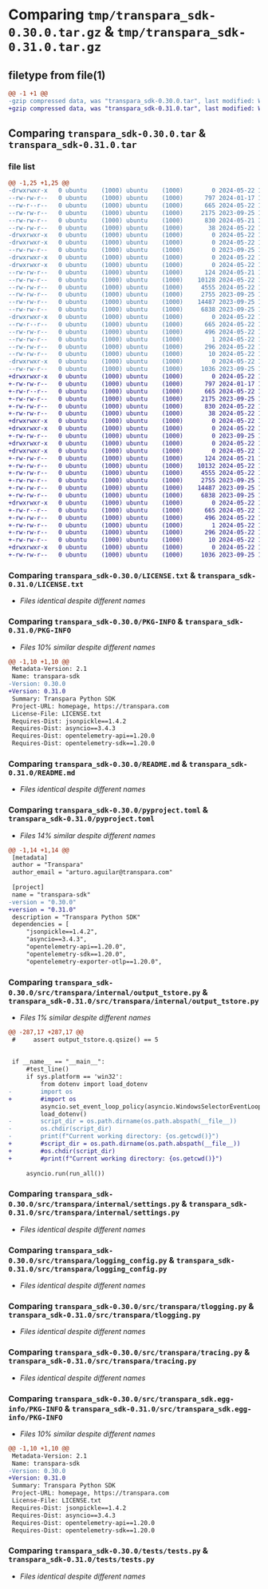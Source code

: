 # Comparing `tmp/transpara_sdk-0.30.0.tar.gz` & `tmp/transpara_sdk-0.31.0.tar.gz`

## filetype from file(1)

```diff
@@ -1 +1 @@
-gzip compressed data, was "transpara_sdk-0.30.0.tar", last modified: Wed May 22 18:04:40 2024, max compression
+gzip compressed data, was "transpara_sdk-0.31.0.tar", last modified: Wed May 22 18:16:07 2024, max compression
```

## Comparing `transpara_sdk-0.30.0.tar` & `transpara_sdk-0.31.0.tar`

### file list

```diff
@@ -1,25 +1,25 @@
-drwxrwxr-x   0 ubuntu    (1000) ubuntu    (1000)        0 2024-05-22 18:04:40.873037 transpara_sdk-0.30.0/
--rw-rw-r--   0 ubuntu    (1000) ubuntu    (1000)      797 2024-01-17 13:58:36.000000 transpara_sdk-0.30.0/LICENSE.txt
--rw-r--r--   0 ubuntu    (1000) ubuntu    (1000)      665 2024-05-22 18:04:40.873037 transpara_sdk-0.30.0/PKG-INFO
--rw-rw-r--   0 ubuntu    (1000) ubuntu    (1000)     2175 2023-09-25 15:54:29.000000 transpara_sdk-0.30.0/README.md
--rw-rw-r--   0 ubuntu    (1000) ubuntu    (1000)      830 2024-05-21 18:28:29.000000 transpara_sdk-0.30.0/pyproject.toml
--rw-rw-r--   0 ubuntu    (1000) ubuntu    (1000)       38 2024-05-22 18:04:40.873037 transpara_sdk-0.30.0/setup.cfg
-drwxrwxr-x   0 ubuntu    (1000) ubuntu    (1000)        0 2024-05-22 18:04:40.869037 transpara_sdk-0.30.0/src/
-drwxrwxr-x   0 ubuntu    (1000) ubuntu    (1000)        0 2024-05-22 18:04:40.869037 transpara_sdk-0.30.0/src/transpara/
--rw-rw-r--   0 ubuntu    (1000) ubuntu    (1000)        0 2023-09-25 15:54:29.000000 transpara_sdk-0.30.0/src/transpara/__init__.py
-drwxrwxr-x   0 ubuntu    (1000) ubuntu    (1000)        0 2024-05-22 18:04:40.869037 transpara_sdk-0.30.0/src/transpara/internal/
-drwxrwxr-x   0 ubuntu    (1000) ubuntu    (1000)        0 2024-05-22 18:04:40.869037 transpara_sdk-0.30.0/src/transpara/internal/extra-hooks/
--rw-rw-r--   0 ubuntu    (1000) ubuntu    (1000)      124 2024-05-21 18:17:29.000000 transpara_sdk-0.30.0/src/transpara/internal/extra-hooks/hook-opentelemetry.py
--rw-rw-r--   0 ubuntu    (1000) ubuntu    (1000)    10128 2024-05-22 18:04:23.000000 transpara_sdk-0.30.0/src/transpara/internal/output_tstore.py
--rw-rw-r--   0 ubuntu    (1000) ubuntu    (1000)     4555 2024-05-22 18:02:58.000000 transpara_sdk-0.30.0/src/transpara/internal/settings.py
--rw-rw-r--   0 ubuntu    (1000) ubuntu    (1000)     2755 2023-09-25 15:54:29.000000 transpara_sdk-0.30.0/src/transpara/logging_config.py
--rw-rw-r--   0 ubuntu    (1000) ubuntu    (1000)    14487 2023-09-25 15:54:29.000000 transpara_sdk-0.30.0/src/transpara/tlogging.py
--rw-rw-r--   0 ubuntu    (1000) ubuntu    (1000)     6838 2023-09-25 15:54:29.000000 transpara_sdk-0.30.0/src/transpara/tracing.py
-drwxrwxr-x   0 ubuntu    (1000) ubuntu    (1000)        0 2024-05-22 18:04:40.869037 transpara_sdk-0.30.0/src/transpara_sdk.egg-info/
--rw-r--r--   0 ubuntu    (1000) ubuntu    (1000)      665 2024-05-22 18:04:40.000000 transpara_sdk-0.30.0/src/transpara_sdk.egg-info/PKG-INFO
--rw-rw-r--   0 ubuntu    (1000) ubuntu    (1000)      496 2024-05-22 18:04:40.000000 transpara_sdk-0.30.0/src/transpara_sdk.egg-info/SOURCES.txt
--rw-rw-r--   0 ubuntu    (1000) ubuntu    (1000)        1 2024-05-22 18:04:40.000000 transpara_sdk-0.30.0/src/transpara_sdk.egg-info/dependency_links.txt
--rw-rw-r--   0 ubuntu    (1000) ubuntu    (1000)      296 2024-05-22 18:04:40.000000 transpara_sdk-0.30.0/src/transpara_sdk.egg-info/requires.txt
--rw-rw-r--   0 ubuntu    (1000) ubuntu    (1000)       10 2024-05-22 18:04:40.000000 transpara_sdk-0.30.0/src/transpara_sdk.egg-info/top_level.txt
-drwxrwxr-x   0 ubuntu    (1000) ubuntu    (1000)        0 2024-05-22 18:04:40.869037 transpara_sdk-0.30.0/tests/
--rw-rw-r--   0 ubuntu    (1000) ubuntu    (1000)     1036 2023-09-25 17:41:05.000000 transpara_sdk-0.30.0/tests/tests.py
+drwxrwxr-x   0 ubuntu    (1000) ubuntu    (1000)        0 2024-05-22 18:16:07.166672 transpara_sdk-0.31.0/
+-rw-rw-r--   0 ubuntu    (1000) ubuntu    (1000)      797 2024-01-17 13:58:36.000000 transpara_sdk-0.31.0/LICENSE.txt
+-rw-r--r--   0 ubuntu    (1000) ubuntu    (1000)      665 2024-05-22 18:16:07.166672 transpara_sdk-0.31.0/PKG-INFO
+-rw-rw-r--   0 ubuntu    (1000) ubuntu    (1000)     2175 2023-09-25 15:54:29.000000 transpara_sdk-0.31.0/README.md
+-rw-rw-r--   0 ubuntu    (1000) ubuntu    (1000)      830 2024-05-22 18:15:54.000000 transpara_sdk-0.31.0/pyproject.toml
+-rw-rw-r--   0 ubuntu    (1000) ubuntu    (1000)       38 2024-05-22 18:16:07.166672 transpara_sdk-0.31.0/setup.cfg
+drwxrwxr-x   0 ubuntu    (1000) ubuntu    (1000)        0 2024-05-22 18:16:07.162672 transpara_sdk-0.31.0/src/
+drwxrwxr-x   0 ubuntu    (1000) ubuntu    (1000)        0 2024-05-22 18:16:07.162672 transpara_sdk-0.31.0/src/transpara/
+-rw-rw-r--   0 ubuntu    (1000) ubuntu    (1000)        0 2023-09-25 15:54:29.000000 transpara_sdk-0.31.0/src/transpara/__init__.py
+drwxrwxr-x   0 ubuntu    (1000) ubuntu    (1000)        0 2024-05-22 18:16:07.166672 transpara_sdk-0.31.0/src/transpara/internal/
+drwxrwxr-x   0 ubuntu    (1000) ubuntu    (1000)        0 2024-05-22 18:16:07.166672 transpara_sdk-0.31.0/src/transpara/internal/extra-hooks/
+-rw-rw-r--   0 ubuntu    (1000) ubuntu    (1000)      124 2024-05-21 18:17:29.000000 transpara_sdk-0.31.0/src/transpara/internal/extra-hooks/hook-opentelemetry.py
+-rw-rw-r--   0 ubuntu    (1000) ubuntu    (1000)    10132 2024-05-22 18:15:38.000000 transpara_sdk-0.31.0/src/transpara/internal/output_tstore.py
+-rw-rw-r--   0 ubuntu    (1000) ubuntu    (1000)     4555 2024-05-22 18:02:58.000000 transpara_sdk-0.31.0/src/transpara/internal/settings.py
+-rw-rw-r--   0 ubuntu    (1000) ubuntu    (1000)     2755 2023-09-25 15:54:29.000000 transpara_sdk-0.31.0/src/transpara/logging_config.py
+-rw-rw-r--   0 ubuntu    (1000) ubuntu    (1000)    14487 2023-09-25 15:54:29.000000 transpara_sdk-0.31.0/src/transpara/tlogging.py
+-rw-rw-r--   0 ubuntu    (1000) ubuntu    (1000)     6838 2023-09-25 15:54:29.000000 transpara_sdk-0.31.0/src/transpara/tracing.py
+drwxrwxr-x   0 ubuntu    (1000) ubuntu    (1000)        0 2024-05-22 18:16:07.166672 transpara_sdk-0.31.0/src/transpara_sdk.egg-info/
+-rw-r--r--   0 ubuntu    (1000) ubuntu    (1000)      665 2024-05-22 18:16:07.000000 transpara_sdk-0.31.0/src/transpara_sdk.egg-info/PKG-INFO
+-rw-rw-r--   0 ubuntu    (1000) ubuntu    (1000)      496 2024-05-22 18:16:07.000000 transpara_sdk-0.31.0/src/transpara_sdk.egg-info/SOURCES.txt
+-rw-rw-r--   0 ubuntu    (1000) ubuntu    (1000)        1 2024-05-22 18:16:07.000000 transpara_sdk-0.31.0/src/transpara_sdk.egg-info/dependency_links.txt
+-rw-rw-r--   0 ubuntu    (1000) ubuntu    (1000)      296 2024-05-22 18:16:07.000000 transpara_sdk-0.31.0/src/transpara_sdk.egg-info/requires.txt
+-rw-rw-r--   0 ubuntu    (1000) ubuntu    (1000)       10 2024-05-22 18:16:07.000000 transpara_sdk-0.31.0/src/transpara_sdk.egg-info/top_level.txt
+drwxrwxr-x   0 ubuntu    (1000) ubuntu    (1000)        0 2024-05-22 18:16:07.166672 transpara_sdk-0.31.0/tests/
+-rw-rw-r--   0 ubuntu    (1000) ubuntu    (1000)     1036 2023-09-25 17:41:05.000000 transpara_sdk-0.31.0/tests/tests.py
```

### Comparing `transpara_sdk-0.30.0/LICENSE.txt` & `transpara_sdk-0.31.0/LICENSE.txt`

 * *Files identical despite different names*

### Comparing `transpara_sdk-0.30.0/PKG-INFO` & `transpara_sdk-0.31.0/PKG-INFO`

 * *Files 10% similar despite different names*

```diff
@@ -1,10 +1,10 @@
 Metadata-Version: 2.1
 Name: transpara-sdk
-Version: 0.30.0
+Version: 0.31.0
 Summary: Transpara Python SDK
 Project-URL: homepage, https://transpara.com
 License-File: LICENSE.txt
 Requires-Dist: jsonpickle==1.4.2
 Requires-Dist: asyncio==3.4.3
 Requires-Dist: opentelemetry-api==1.20.0
 Requires-Dist: opentelemetry-sdk==1.20.0
```

### Comparing `transpara_sdk-0.30.0/README.md` & `transpara_sdk-0.31.0/README.md`

 * *Files identical despite different names*

### Comparing `transpara_sdk-0.30.0/pyproject.toml` & `transpara_sdk-0.31.0/pyproject.toml`

 * *Files 14% similar despite different names*

```diff
@@ -1,14 +1,14 @@
 [metadata]
 author = "Transpara"
 author_email = "arturo.aguilar@transpara.com"
 
 [project]
 name = "transpara-sdk"
-version = "0.30.0"
+version = "0.31.0"
 description = "Transpara Python SDK"
 dependencies = [
     "jsonpickle==1.4.2",
     "asyncio==3.4.3",
     "opentelemetry-api==1.20.0",
     "opentelemetry-sdk==1.20.0",
     "opentelemetry-exporter-otlp==1.20.0",
```

### Comparing `transpara_sdk-0.30.0/src/transpara/internal/output_tstore.py` & `transpara_sdk-0.31.0/src/transpara/internal/output_tstore.py`

 * *Files 1% similar despite different names*

```diff
@@ -287,17 +287,17 @@
 #     assert output_tstore.q.qsize() == 5
 
 
 if __name__ == "__main__":
     #test_line()
     if sys.platform == 'win32':
         from dotenv import load_dotenv
-        import os
+        #import os
         asyncio.set_event_loop_policy(asyncio.WindowsSelectorEventLoopPolicy()) 
         load_dotenv()
-        script_dir = os.path.dirname(os.path.abspath(__file__))
-        os.chdir(script_dir)
-        print(f"Current working directory: {os.getcwd()}")
+        #script_dir = os.path.dirname(os.path.abspath(__file__))
+        #os.chdir(script_dir)
+        #print(f"Current working directory: {os.getcwd()}")
 
     asyncio.run(run_all())
```

### Comparing `transpara_sdk-0.30.0/src/transpara/internal/settings.py` & `transpara_sdk-0.31.0/src/transpara/internal/settings.py`

 * *Files identical despite different names*

### Comparing `transpara_sdk-0.30.0/src/transpara/logging_config.py` & `transpara_sdk-0.31.0/src/transpara/logging_config.py`

 * *Files identical despite different names*

### Comparing `transpara_sdk-0.30.0/src/transpara/tlogging.py` & `transpara_sdk-0.31.0/src/transpara/tlogging.py`

 * *Files identical despite different names*

### Comparing `transpara_sdk-0.30.0/src/transpara/tracing.py` & `transpara_sdk-0.31.0/src/transpara/tracing.py`

 * *Files identical despite different names*

### Comparing `transpara_sdk-0.30.0/src/transpara_sdk.egg-info/PKG-INFO` & `transpara_sdk-0.31.0/src/transpara_sdk.egg-info/PKG-INFO`

 * *Files 10% similar despite different names*

```diff
@@ -1,10 +1,10 @@
 Metadata-Version: 2.1
 Name: transpara-sdk
-Version: 0.30.0
+Version: 0.31.0
 Summary: Transpara Python SDK
 Project-URL: homepage, https://transpara.com
 License-File: LICENSE.txt
 Requires-Dist: jsonpickle==1.4.2
 Requires-Dist: asyncio==3.4.3
 Requires-Dist: opentelemetry-api==1.20.0
 Requires-Dist: opentelemetry-sdk==1.20.0
```

### Comparing `transpara_sdk-0.30.0/tests/tests.py` & `transpara_sdk-0.31.0/tests/tests.py`

 * *Files identical despite different names*

